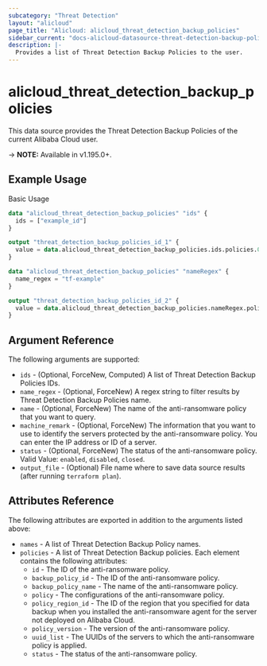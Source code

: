 ```yaml
---
subcategory: "Threat Detection"
layout: "alicloud"
page_title: "Alicloud: alicloud_threat_detection_backup_policies"
sidebar_current: "docs-alicloud-datasource-threat-detection-backup-policies"
description: |-
  Provides a list of Threat Detection Backup Policies to the user.
---
```


# alicloud\_threat\_detection\_backup\_policies

This data source provides the Threat Detection Backup Policies of the current Alibaba Cloud user.

-> **NOTE:** Available in v1.195.0+.

## Example Usage

Basic Usage

```terraform
data "alicloud_threat_detection_backup_policies" "ids" {
  ids = ["example_id"]
}

output "threat_detection_backup_policies_id_1" {
  value = data.alicloud_threat_detection_backup_policies.ids.policies.0.id
}

data "alicloud_threat_detection_backup_policies" "nameRegex" {
  name_regex = "tf-example"
}

output "threat_detection_backup_policies_id_2" {
  value = data.alicloud_threat_detection_backup_policies.nameRegex.policies.0.id
}
```

## Argument Reference

The following arguments are supported:

* `ids` - (Optional, ForceNew, Computed) A list of Threat Detection Backup Policies IDs.
* `name_regex` - (Optional, ForceNew) A regex string to filter results by Threat Detection Backup Policies name.
* `name` - (Optional, ForceNew) The name of the anti-ransomware policy that you want to query.
* `machine_remark` - (Optional, ForceNew) The information that you want to use to identify the servers protected by the anti-ransomware policy. You can enter the IP address or ID of a server.
* `status` - (Optional, ForceNew) The status of the anti-ransomware policy. Valid Value: `enabled`, `disabled`, `closed`.
* `output_file` - (Optional) File name where to save data source results (after running `terraform plan`).

## Attributes Reference

The following attributes are exported in addition to the arguments listed above:

* `names` - A list of Threat Detection Backup Policy names.
* `policies` - A list of Threat Detection Backup policies. Each element contains the following attributes:
	* `id` - The ID of the anti-ransomware policy.
	* `backup_policy_id` - The ID of the anti-ransomware policy.
	* `backup_policy_name` - The name of the anti-ransomware policy.
	* `policy` - The configurations of the anti-ransomware policy.
	* `policy_region_id` - The ID of the region that you specified for data backup when you installed the anti-ransomware agent for the server not deployed on Alibaba Cloud.
	* `policy_version` - The version of the anti-ransomware policy.
	* `uuid_list` - The UUIDs of the servers to which the anti-ransomware policy is applied.
	* `status` - The status of the anti-ransomware policy.
	